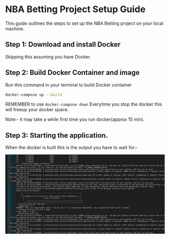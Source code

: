 # NBA Betting Project Setup Guide

This guide outlines the steps to set up the NBA Betting project on your local machine.

## Step 1: Download and install Docker

Skipping this assuming you have Docker.

## Step 2: Build Docker Container and image

Run this command in your terminal to build Docker container

```bash
docker-compose up --build
```

REMEMBER to use ``docker-compose down`` Everytime you stop the docker this will freeup your docker space.

Note:- it may take a while first time you run docker(approx 15 min).

## Step 3: Starting the application.

When the docker is built this is the output you have to wait for:-

![Output](images/image.png)

